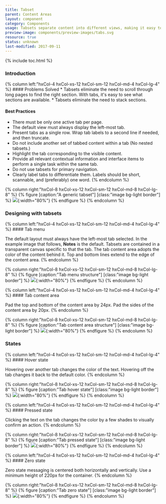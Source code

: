 ```yaml
---
title: Tabset
parent: Content Areas
layout: component
category: Components
usage: Tabsets separate content into different views, making it easy to explore content by clicking a descriptive tab title. Switching between tabs is quick, since it doesn't require scrolling or refreshing the page. Tabs enable content organization at a high level, such as switching between views, data sets, or functional aspects of an application.
preview-image: components/preview-images/tabs.svg
resource: true
status: unknown
last-modified: 2017-09-11
---
```


{% include toc.html %}

### Introduction

<div class="hxRow">
{% column left:"hxCol-4 hxCol-xs-12 hxCol-sm-12 hxCol-md-4 hxCol-lg-4" %}
#### Problems Solved
  * Tabsets eliminate the need to scroll through long pages to find the
    right section. With tabs, it's easy to see what sections are
    available.
  * Tabsets eliminate the need to stack sections.

#### Best Practices
  * There must be only one active tab per page.
  * The default view must always display the left-most tab.
  * Present tabs as a single row. Wrap tab labels to a second line if
    needed, and then truncate.
  * Do not include another set of tabbed content within a tab (No
    nested tabsets.)
  * Highlight the tab corresponding to the visible content.
  * Provide all relevant contextual information and interface items to
    perform a single task within the same tab.
  * Do not use tabsets for primary navigation.
  * Clearly label tabs to differentiate them. Labels should be short,
    scannable, and (preferably) one word.
{% endcolumn %}

{% column right:"hxCol-8 hxCol-xs-12 hxCol-sm-12 hxCol-md-8 hxCol-lg-8" %}
{% figure [caption:"A generic tabset"] [class:"image bg-light border"] %}
![]({{site.url}}/assets/images/components/content-areas/tabs/tabs-lorem-ipsum.svg){:width="80%"}
{% endfigure %}
{% endcolumn %}
</div>

### Designing with tabsets

<div class="hxRow">
{% column left:"hxCol-4 hxCol-xs-12 hxCol-sm-12 hxCol-md-4 hxCol-lg-4" %}
#### Tab menu

The default layout must always have the left-most tab selected. In the
example image that follows, **Notes** is the default. Tabsets are
contained in a transparent canvas specific to that the tab. The tab
content area adopts the color of the content behind it. Top and bottom
lines extend to the edge of the content area.
{% endcolumn %}

{% column right:"hxCol-8 hxCol-xs-12 hxCol-sm-12 hxCol-md-8 hxCol-lg-8" %}
{% figure [caption:"Tab menu structure"] [class:"image bg-light border"] %}
![]({{site.url}}/assets/images/components/content-areas/tabs/tabs-menu.svg){:width="80%"}
{% endfigure %}
{% endcolumn %}
</div>

<div class="hxRow">
{% column left:"hxCol-4 hxCol-xs-12 hxCol-sm-12 hxCol-md-4 hxCol-lg-4" %}
#### Tab content area

Pad the top and bottom of the content area by 24px. Pad the sides of
the content area by 20px.
{% endcolumn %}

{% column right:"hxCol-8 hxCol-xs-12 hxCol-sm-12 hxCol-md-8 hxCol-lg-8" %}
{% figure [caption:"Tab content area structure"] [class:"image bg-light border"] %}
![]({{site.url}}/assets/images/components/content-areas/tabs/tabs-content-area.svg){:width="80%"}
{% endfigure %}
{% endcolumn %}
</div>

### States

<div class="hxRow">
{% column left:"hxCol-4 hxCol-xs-12 hxCol-sm-12 hxCol-md-4 hxCol-lg-4" %}
#### Hover state

Hovering over another tab changes the color of the text. Hovering off
the tab changes it back to the default color.
{% endcolumn %}

{% column right:"hxCol-8 hxCol-xs-12 hxCol-sm-12 hxCol-md-8 hxCol-lg-8" %}
{% figure [caption:"Tab hover state"] [class:"image bg-light border"] %}
![]({{site.url}}/assets/images/components/content-areas/tabs/tabs-hover-state.svg){:width="80%"}
{% endfigure %}
{% endcolumn %}
</div>

<div class="hxRow">
{% column left:"hxCol-4 hxCol-xs-12 hxCol-sm-12 hxCol-md-4 hxCol-lg-4" %}
#### Pressed state

Clicking the text on the tab changes the color by a few shades to
visually confirm an action.
{% endcolumn %}

{% column right:"hxCol-8 hxCol-xs-12 hxCol-sm-12 hxCol-md-8 hxCol-lg-8" %}
{% figure [caption:"Tab pressed state"] [class:"image bg-light border"] %}
![]({{site.url}}/assets/images/components/content-areas/tabs/tabs-pressed-state.svg){:width="80%"}
{% endfigure %}
{% endcolumn %}
</div>

<div class="hxRow">
{% column left:"hxCol-4 hxCol-xs-12 hxCol-sm-12 hxCol-md-4 hxCol-lg-4" %}
#### Zero state

Zero state messaging is centered both horizontally and vertically. Use
a minimum height of 220px for the container.
{% endcolumn %}

{% column right:"hxCol-8 hxCol-xs-12 hxCol-sm-12 hxCol-md-8 hxCol-lg-8" %}
{% figure [caption:"Tab zero state"] [class:"image bg-light border"] %}
![]({{site.url}}/assets/images/components/content-areas/tabs/tabs-zero-state.svg){:width="80%"}
{% endfigure %}
{% endcolumn %}
</div>
